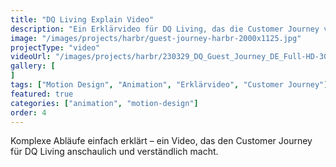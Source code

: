 ```yaml
---
title: "DQ Living Explain Video"
description: "Ein Erklärvideo für DQ Living, das die Customer Journey visualisiert"
image: "/images/projects/harbr/guest-journey-harbr-2000x1125.jpg"
projectType: "video"
videoUrl: "/images/projects/harbr/230329_DQ_Guest_Journey_DE_Full-HD-30FPS.mp4"
gallery: [
]
tags: ["Motion Design", "Animation", "Erklärvideo", "Customer Journey"]
featured: true
categories: ["animation", "motion-design"]
order: 4
---
```


Komplexe Abläufe einfach erklärt – ein Video, das den Customer Journey für DQ Living anschaulich und verständlich macht. 
